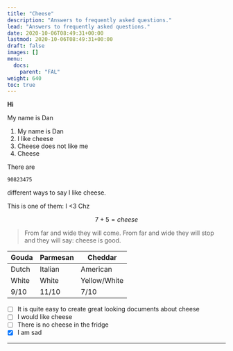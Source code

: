 ```yaml
---
title: "Cheese"
description: "Answers to frequently asked questions."
lead: "Answers to frequently asked questions."
date: 2020-10-06T08:49:31+00:00
lastmod: 2020-10-06T08:49:31+00:00
draft: false
images: []
menu:
  docs:
    parent: "FAL"
weight: 640
toc: true
---
```

**Hi**

My name is Dan

1. My name is Dan
2. I like cheese
3. Cheese does not like me
4. Cheese



There are

```
90823475
```

different ways to say I like cheese.



This is one of them:
I <3 Chz


$$
7 + 5 = cheese
$$

> From far and wide they will come. From far and wide they will stop and they will say: cheese is good.

| Gouda | Parmesan | Cheddar      |
| ----- | -------- | ------------ |
| Dutch | Italian  | American     |
| White | White    | Yellow/White |
| 9/10  | 11/10    | 7/10         |

- [ ] It is quite easy to create great looking documents about cheese
- [ ] I would like cheese
- [ ] There is no cheese in the fridge
- [x] I am sad

------

[^13]: Gouda is good-a
